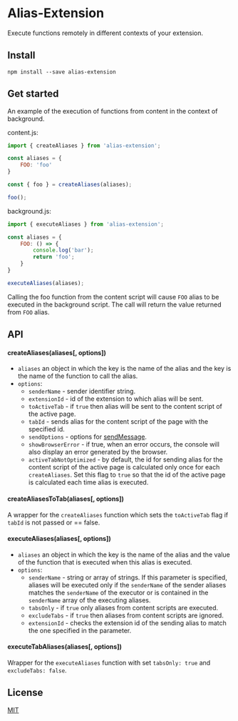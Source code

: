 
# Alias-Extension

Execute functions remotely in different contexts of your extension.

## Install

```
npm install --save alias-extension
````

## Get started

An example of the execution of functions from content in the context of background.

content.js:

```javascript
import { createAliases } from 'alias-extension';

const aliases = {
	FOO: 'foo'
}

const { foo } = createAliases(aliases);

foo();
```

background.js:

```javascript
import { executeAliases } from 'alias-extension';

const aliases = {
	FOO: () => {
    	console.log('bar');
        return 'foo';
    }
}

executeAliases(aliases);
```

Calling the foo function from the content script will cause ```FOO``` alias to be executed in the background script. The call will return the value returned from ```FOO``` alias.

## API

#### createAliases(aliases[, options])

* ```aliases``` an object in which the key is the name of the alias and the key is the name of the function to call the alias.
* ```options```:
	* ```senderName``` - sender identifier string.
	* ```extensionId``` - id of the extension to which alias will be sent.
    * ```toActiveTab``` - if ```true``` then alias will be sent to the content script of the active page.
    * ```tabId``` - sends alias for the content script of the page with the specified id.
    * ```sendOptions``` - options for [sendMessage](https://developer.mozilla.org/en-US/docs/Mozilla/Add-ons/WebExtensions/API/runtime/sendMessage).
    * ```showBrowserError``` - if true, when an error occurs, the console will also display an error generated by the browser.
    * ```activeTabNotOptimized``` - by default, the id for sending alias for the content script of the active page is calculated only once for each ```createAliases```. Set this flag to ```true``` so that the id of the active page is calculated each time alias is executed.

#### createAliasesToTab(aliases[, options])

A wrapper for the ```createAliases``` function which sets the ```toActiveTab``` flag if ```tabId``` is not passed or == false.

#### executeAliases(aliases[, options])

* ```aliases``` an object in which the key is the name of the alias and the value of the function that is executed when this alias is executed.
* ```options```:
	* ```senderName``` - string or array of strings. If this parameter is specified, aliases will be executed only if the ```senderName``` of the sender aliases matches the ```senderName``` of the executor or is contained in the ```senderName``` array of the executing aliases.
	* ```tabsOnly``` - if ```true``` only aliases from content scripts are executed.
	* ```excludeTabs``` - if ```true``` then aliases from content scripts are ignored.
	* ```extensionId``` - checks the extension id of the sending alias to match the one specified in the parameter.

#### executeTabAliases(aliases[, options])

Wrapper for the ```executeAliases``` function with set ```tabsOnly: true``` and ```excludeTabs: false```.

## License

[MIT](LICENSE)

